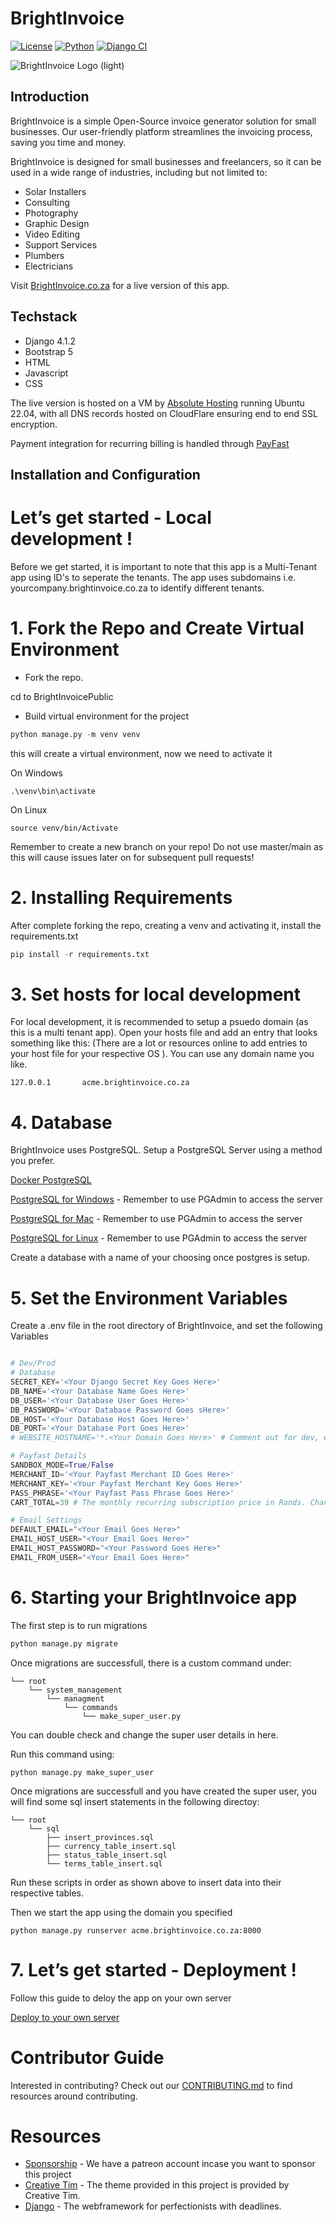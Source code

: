 # BrightInvoice

[![License](https://img.shields.io/badge/license-MIT-blue)](https://opensource.org/license/mit/)
[![Python](https://img.shields.io/badge/python-3.8%20%7C%203.9%20%7C%203.10-blue)](https://www.python.org/)
[![Django CI](https://github.com/nawtybean/BrightInvoicePublic/actions/workflows/django.yml/badge.svg)](https://github.com/nawtybean/BrightInvoicePublic/actions/workflows/django.yml)

<picture width="500">
  <source
    media="(prefers-color-scheme: dark)"
    src="https://brightinvoice.co.za/assets/img/logo/BrightInvoiceMin.png"
    alt="BrightInvoice Logo (dark)"
  />
  <img
    src="https://brightinvoice.co.za/assets/img/logo/BrightInvoiceWhiteMin.png"
    alt="BrightInvoice Logo (light)"
  />
</picture>

## Introduction

BrightInvoice is a simple Open-Source invoice generator solution for small businesses. Our user-friendly platform streamlines the invoicing process, saving you time and money.

BrightInvoice is designed for small businesses and freelancers, so it can be used in a wide range of industries, including but not limited to:

- Solar Installers
- Consulting
- Photography
- Graphic Design
- Video Editing
- Support Services
- Plumbers
- Electricians

Visit [BrightInvoice.co.za](https://brightinvoice.co.za/) for a live version of this app.


## Techstack

- Django 4.1.2
- Bootstrap 5
- HTML
- Javascript
- CSS

The live version is hosted on a VM by [Absolute Hosting](https://absolutehosting.co.za/) running Ubuntu 22.04, with all DNS records hosted on CloudFlare ensuring end to end SSL encryption.

Payment integration for recurring billing is handled through [PayFast](https://payfast.io/)


## Installation and Configuration

Let’s get started - Local development !
====================

Before we get started, it is important to note that this app is a Multi-Tenant app using ID's to seperate the tenants. The app uses subdomains i.e. yourcompany.brightinvoice.co.za to identify different tenants.

1\. Fork the Repo and Create Virtual Environment
=============================================

*   Fork the repo. 

cd to BrightInvoicePublic

*   Build virtual environment for the project

````python
python manage.py -m venv venv
````

this will create a virtual environment, now we need to activate it

On Windows

````
.\venv\bin\activate
````

On Linux

````
source venv/bin/Activate
````

Remember to create a new branch on your repo! Do not use master/main as this will cause issues later on for subsequent pull requests!


2\. Installing Requirements
=====================

After complete forking the repo, creating a venv and activating it, install the requirements.txt

````python
pip install -r requirements.txt
````

3\. Set hosts for local development
===================================
For local development, it is recommended to setup a psuedo domain (as this is a multi tenant app). Open your hosts file and add an entry that looks something like this: (There are a lot or resources online to add entries to your host file for your respective OS ). You can use any domain name you like.

````
127.0.0.1		acme.brightinvoice.co.za
````

4\. Database
================================

BrightInvoice uses PostgreSQL. Setup a PostgreSQL Server using a method you prefer. 

[Docker PostgreSQL](https://hub.docker.com/_/postgres)

[PostgreSQL for Windows](https://www.postgresql.org/download/windows/) - Remember to use PGAdmin to access the server

[PostgreSQL for Mac](https://www.postgresql.org/download/macosx/) - Remember to use PGAdmin to access the server

[PostgreSQL for Linux](https://www.postgresql.org/download/linux/) - Remember to use PGAdmin to access the server

Create a database with a name of your choosing once postgres is setup.


5\. Set the Environment Variables
================================

Create a .env file in the root directory of BrightInvoice, and set the following Variables

````python

# Dev/Prod
# Database
SECRET_KEY='<Your Django Secret Key Goes Here>'
DB_NAME='<Your Database Name Goes Here>'
DB_USER='<Your Database User Goes Here>'
DB_PASSWORD='<Your Database Password Goes sHere>'
DB_HOST='<Your Database Host Goes Here>'
DB_PORT='<Your Database Port Goes Here>'
# WEBSITE_HOSTNAME='*.<Your Domain Goes Here>' # Comment out for dev, enable for prod

# Payfast Details
SANDBOX_MODE=True/False
MERCHANT_ID='<Your Payfast Merchant ID Goes Here>'
MERCHANT_KEY='<Your Payfast Merchant Key Goes Here>'
PASS_PHRASE='<Your Payfast Pass Phrase Goes Here>'
CART_TOTAL=39 # The monthly recurring subscription price in Rands. Change as you want

# Email Settings
DEFAULT_EMAIL="<Your Email Goes Here>"
EMAIL_HOST_USER="<Your Email Goes Here>"
EMAIL_HOST_PASSWORD="<Your Password Goes Here>"
EMAIL_FROM_USER="<Your Email Goes Here>"
````



6\. Starting your BrightInvoice app
================================

The first step is to run migrations

````python
python manage.py migrate
````

Once migrations are successfull, there is a custom command under: 


````
└── root
    └── system_management
        └── managment
            └── commands
                └── make_super_user.py
````
You can double check and change the super user details in here.

Run this command using: 

````
python manage.py make_super_user
````

Once migrations are successfull and you have created the super user, you will find some sql insert statements in the following directoy:

````
└── root
    └── sql
        ├── insert_provinces.sql
        ├── currency_table_insert.sql
        ├── status_table_insert.sql
        └── terms_table_insert.sql
````

Run these scripts in order as shown above to insert data into their respective tables. 

Then we start the app using the domain you specified 

````
python manage.py runserver acme.brightinvoice.co.za:8000
````

7\. Let’s get started - Deployment  !
=================================

Follow this guide to deloy the app on your own server

[Deploy to your own server](https://www.digitalocean.com/community/tutorials/how-to-set-up-django-with-postgres-nginx-and-gunicorn-on-ubuntu-22-04)


# Contributor Guide

Interested in contributing? Check out our
[CONTRIBUTING.md](https://github.com/nawtybean/BrightInvoicePublic/blob/main/CONTRIBUTING.md)
to find resources around contributing.

# Resources

- [Sponsorship](https://www.patreon.com/BrightInvoice) - We have a patreon account incase you want to sponsor this project
- [Creative Tim](https://www.creative-tim.com/]) - The theme provided in this project is provided by Creative Tim.
- [Django](https://www.djangoproject.com/) - The webframework for perfectionists with deadlines.
